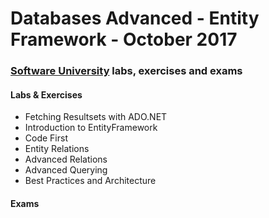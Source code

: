# Databases Advanced - Entity Framework - October 2017

### [Software University](http://www.softuni.bg) labs, exercises and exams


#### Labs & Exercises

* Fetching Resultsets with ADO.NET
* Introduction to EntityFramework
* Code First
* Entity Relations
* Advanced Relations
* Advanced Querying
* Best Practices and Architecture

#### Exams